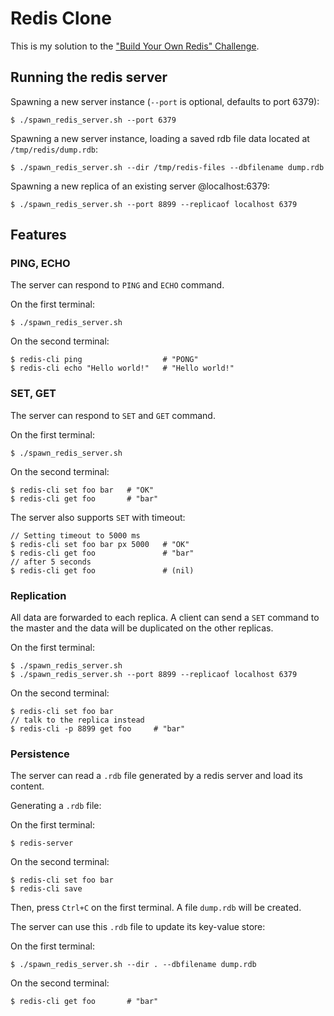 # Redis Clone
This is my solution to the
["Build Your Own Redis" Challenge](https://codecrafters.io/challenges/redis).

## Running the redis server
Spawning a new server instance (`--port` is optional, defaults to port 6379):
```
$ ./spawn_redis_server.sh --port 6379
```
Spawning a new server instance, loading a saved rdb file data located at `/tmp/redis/dump.rdb`:
```
$ ./spawn_redis_server.sh --dir /tmp/redis-files --dbfilename dump.rdb
```
Spawning a new replica of an existing server @localhost:6379:
```
$ ./spawn_redis_server.sh --port 8899 --replicaof localhost 6379
```
## Features
### PING, ECHO
The server can respond to `PING` and `ECHO` command.

On the first terminal:
```
$ ./spawn_redis_server.sh
```
On the second terminal:
```
$ redis-cli ping                  # "PONG"
$ redis-cli echo "Hello world!"   # "Hello world!"
```
### SET, GET
The server can respond to `SET` and `GET` command.

On the first terminal:
```
$ ./spawn_redis_server.sh
```
On the second terminal:
```
$ redis-cli set foo bar   # "OK"
$ redis-cli get foo       # "bar"
```

The server also supports `SET` with timeout:
```
// Setting timeout to 5000 ms
$ redis-cli set foo bar px 5000   # "OK"
$ redis-cli get foo               # "bar"
// after 5 seconds
$ redis-cli get foo               # (nil)
```
### Replication
All data are forwarded to each replica. A client can send a `SET` command to the master and the data will be duplicated on the other replicas.

On the first terminal:
```
$ ./spawn_redis_server.sh
$ ./spawn_redis_server.sh --port 8899 --replicaof localhost 6379
```

On the second terminal:
```
$ redis-cli set foo bar
// talk to the replica instead
$ redis-cli -p 8899 get foo     # "bar"
```
### Persistence
The server can read a `.rdb` file generated by a redis server and load its content.

Generating a `.rdb` file:

On the first terminal:
```
$ redis-server
```
On the second terminal:
```
$ redis-cli set foo bar
$ redis-cli save
```
Then, press `Ctrl+C` on the first terminal. A file `dump.rdb` will be created.

The server can use this `.rdb` file to update its key-value store:

On the first terminal:
```
$ ./spawn_redis_server.sh --dir . --dbfilename dump.rdb
```
On the second terminal:
```
$ redis-cli get foo       # "bar"
```